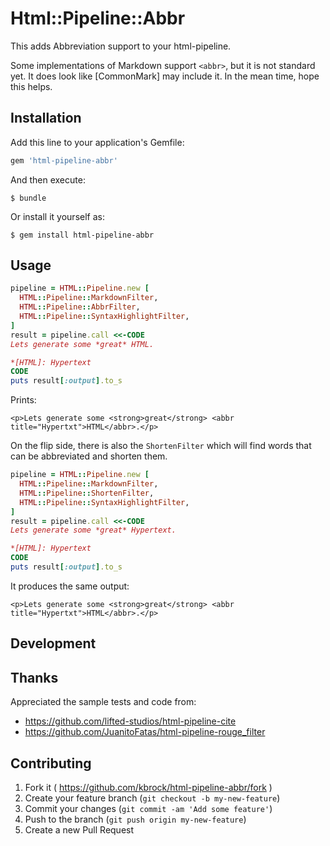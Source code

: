 # Html::Pipeline::Abbr

This adds Abbreviation support to your html-pipeline.

Some implementations of Markdown support `<abbr>`, but it is not standard yet.
It does look like [CommonMark] may include it. In the mean time, hope this
helps.

## Installation

Add this line to your application's Gemfile:

```ruby
gem 'html-pipeline-abbr'
```

And then execute:

    $ bundle

Or install it yourself as:

    $ gem install html-pipeline-abbr

## Usage

```ruby
pipeline = HTML::Pipeline.new [
  HTML::Pipeline::MarkdownFilter,
  HTML::Pipeline::AbbrFilter,
  HTML::Pipeline::SyntaxHighlightFilter,
]
result = pipeline.call <<-CODE
Lets generate some *great* HTML.

*[HTML]: Hypertext
CODE
puts result[:output].to_s
```
Prints:

```
<p>Lets generate some <strong>great</strong> <abbr title="Hypertxt">HTML</abbr>.</p>
```

On the flip side, there is also the `ShortenFilter` which will find words that can be abbreviated and shorten them.

```ruby
pipeline = HTML::Pipeline.new [
  HTML::Pipeline::MarkdownFilter,
  HTML::Pipeline::ShortenFilter,
  HTML::Pipeline::SyntaxHighlightFilter,
]
result = pipeline.call <<-CODE
Lets generate some *great* Hypertext.

*[HTML]: Hypertext
CODE
puts result[:output].to_s
```

It produces the same output:

```
<p>Lets generate some <strong>great</strong> <abbr title="Hypertxt">HTML</abbr>.</p>
```

## Development

## Thanks

Appreciated the sample tests and code from:

- https://github.com/lifted-studios/html-pipeline-cite
- https://github.com/JuanitoFatas/html-pipeline-rouge_filter

## Contributing

1. Fork it ( https://github.com/kbrock/html-pipeline-abbr/fork )
2. Create your feature branch (`git checkout -b my-new-feature`)
3. Commit your changes (`git commit -am 'Add some feature'`)
4. Push to the branch (`git push origin my-new-feature`)
5. Create a new Pull Request
